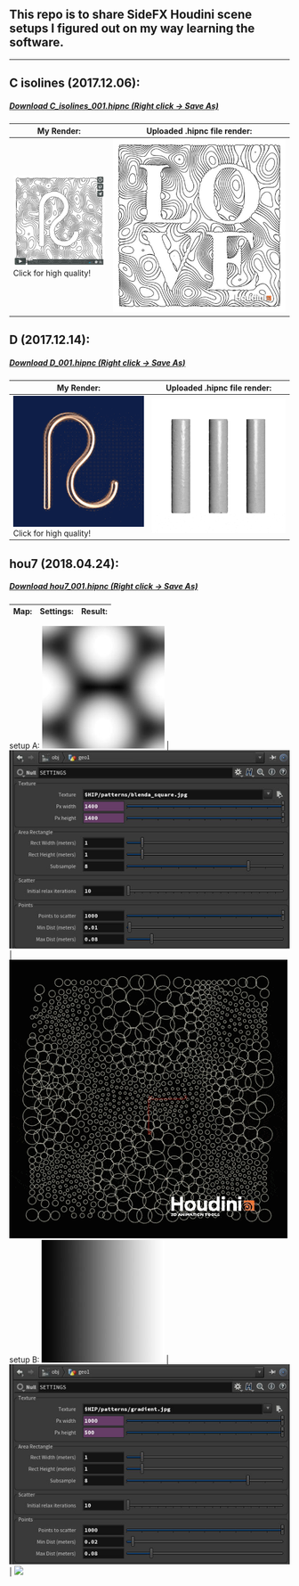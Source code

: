 ## This repo is to share SideFX Houdini scene setups I figured out on my way learning the software.
---


## C isolines (2017.12.06):
##### [Download C_isolines_001.hipnc   (Right click -> Save As)](C_isolines_001.hipnc)
My Render: | Uploaded .hipnc file render:
------------ | -------------
<a href="https://vimeo.com/246115410"><img src="C_isolines_vimeo.jpg"></a></br>Click for high quality! | <img src="C_isolines.jpg">

## D (2017.12.14):
##### [Download D_001.hipnc   (Right click -> Save As)](D_001.hipnc)
My Render: | Uploaded .hipnc file render:
------------ | -------------
<a href="https://vimeo.com/pgvisuals/pg3"><img src="D_vimeo.gif"></a></br>Click for high quality! | <img src="D.gif">


## hou7 (2018.04.24):
##### [Download hou7_001.hipnc   (Right click -> Save As)](hou7_001.hipnc)
Map: | Settings: | Result:
------------ | ------------- | -------------
setup A:
<img src="hou7_A_map.jpg"> | <img src="hou7_A_settings.jpg"> | <img src="hou7_A_result.gif">
setup B:
<img src="hou7_B_map.jpg"> | <img src="hou7_B_settings.jpg"> | <img src="hou7_B_result.gif">

